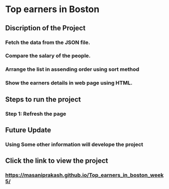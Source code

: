 # Top earners in Boston
## Discription of the Project
### Fetch the data from the JSON file.
### Compare the salary of the people.
### Arrange the list in assending order using sort method
### Show the earners details in web page using HTML.
## Steps to run the project
### Step 1: Refresh the page
## Future Update
### Using Some other information will develope the project
## Click the link to view the project
### https://masaniprakash.github.io/Top_earners_in_boston_week5/

